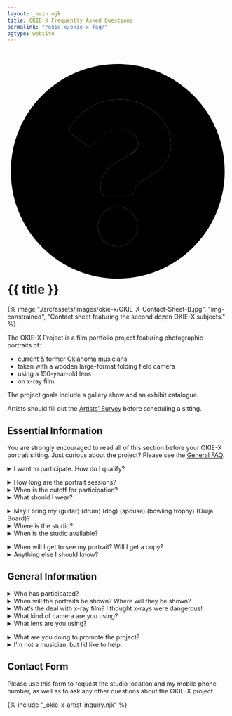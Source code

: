 ```yaml
---
layout: _main.njk
title: OKIE-X Frequently Asked Questions
permalink: "/okie-x/okie-x-faq/"
ogtype: website
---
```


<script src="https://www.google.com/recaptcha/api.js"></script>
<script>
  function onSubmit() {
      document.getElementById("okie-x-artist-inquiry").submit()
  }
</script>

<!-- markdownlint-disable MD025 -->
# <icon-l class="bigger icon-before"><span class="with-icon"><svg id="icon-faq-duo" xmlns="http://www.w3.org/2000/svg" viewBox="0 0 512 512"><path fill="var(--mpb-color-accent)" d="M256 8C119 8 8 119.08 8 256s111 248 248 248 248-111 248-248S393 8 256 8zm0 422a46 46 0 1 1 46-46 46.05 46.05 0 0 1-46 46zm40-131.33V300a12 12 0 0 1-12 12h-56a12 12 0 0 1-12-12v-4c0-41.06 31.13-57.47 54.65-70.66 20.17-11.31 32.54-19 32.54-34 0-19.82-25.27-33-45.7-33-27.19 0-39.44 13.14-57.3 35.79a12 12 0 0 1-16.67 2.13L148.82 170a12 12 0 0 1-2.71-16.26C173.4 113 208.16 90 262.66 90c56.34 0 116.53 44 116.53 102 0 77-83.19 78.21-83.19 106.67z"></path><path fill="var(--mpb-color-accentReverse)" d="M256 338a46 46 0 1 0 46 46 46 46 0 0 0-46-46zm6.66-248c-54.5 0-89.26 23-116.55 63.76a12 12 0 0 0 2.71 16.24l34.7 26.31a12 12 0 0 0 16.67-2.13c17.86-22.65 30.11-35.79 57.3-35.79 20.43 0 45.7 13.14 45.7 33 0 15-12.37 22.66-32.54 34C247.13 238.53 216 254.94 216 296v4a12 12 0 0 0 12 12h56a12 12 0 0 0 12-12v-1.33c0-28.46 83.19-29.67 83.19-106.67 0-58-60.19-102-116.53-102z"></path></svg> {{ title }}</icon-l>
<!-- markdownlint-enable MD025 -->
<mpb-dialog-img>

{% image "./src/assets/images/okie-x/OKIE-X-Contact-Sheet-B.jpg", "img-constrained", "Contact sheet featuring the second dozen OKIE-X subjects." %}</mpb-dialog-img>

The OKIE-X Project is a film portfolio project featuring photographic portraits of:

* current & former Oklahoma musicians
* taken with a wooden large-format folding field camera
* using a 150-year-old lens
* on x-ray film.

The project goals include a gallery show and an exhibit catalogue.

Artists should fill out the [Artists’ Survey](/okie-x/okie-x-artists-survey) before scheduling a sitting.

## Essential Information

<mpb-callout type="info" title="Notice">

You are strongly encouraged to read all of this section before your OKIE-X portrait sitting. Just curious about the project? Please see the [General FAQ](#general-information).
</mpb-callout>

<details name="essential-faq"><summary>I want to participate. How do I qualify? </summary><stack-l>

To qualify as a subject for the OKIE-X project, you must

* be a current or former Oklahoma resident,
* be a current or former singer, rapper, instrumentalist, songwriter, arranger, * composer, or producer, and
* perform in public or make your music available to the public, either via physical media, download, or streaming.

Artists should fill out the [Artists’ Survey](/okie-x/okie-x-artists-survey) before scheduling a sitting.

</stack-l></details>

<details name="essential-faq"><summary>How long are the portrait sessions?</summary>

Shoots typically take 5&NoBreak;&hairsp;&NoBreak;&ndash;&NoBreak;&hairsp;&NoBreak;10 minutes per subject. You are welcome to stay and watch me develop the negatives; allow about one hour extra if you want to see the darkroom process from start to finish.
</details>

<details name="essential-faq"><summary>When is the cutoff for participation?</summary>

The portrait phase will last through <del><time datetime="2016">2016</time></del>. <ins>At this time the cutoff is unknown. However, that could change any day.</ins> You should reserve your spot sooner, rather than later, if you want to participate.
</details>

<details name="essential-faq"><summary>What should I wear?</summary><stack-l>

Wear something you’d like to be photographed in. Many subjects wear the same thing they wear on stage. Some bring several costume changes. Feather boas, loincloths, and glitter all strongly encouraged.

Bear in mind that x-ray film is blind to red, so any red clothes, makeup, or props will be black or dark grey in the final black-and-white image. *This is not a prohibition on red*; just don’t expect it to render medium-grey as it would on modern panchromatic films.
</stack-l></details>

<details name="essential-faq"><summary>May I bring my (guitar) (drum) (dog) (spouse) (bowling trophy) (Ouija Board)?</summary>

Feel free to bring an instrument or an object of personal significance. Spouses, boyfriends, girlfriends, and pets are welcome. Firearms are not.
</details>

<details name="essential-faq"><summary>Where is the studio?</summary>

The studio is in Norman, Oklahoma. Please use the contact form at the bottom of this page to request my studio address and phone number.
</details>

<details name="essential-faq"><summary>When is the studio available?</summary><stack-l>

The studio is set up most weekdays, and if it isn’t, I can have it operational with an hour’s notice. Tell me when you are available and I will work with your schedule.

The typical studio schedule is:

* Monday: 11 a.m.&NoBreak;&hairsp;&NoBreak;&ndash;&NoBreak;&hairsp;&NoBreak;7 p.m.
* Tuesday&NoBreak;&hairsp;&NoBreak;&ndash;&NoBreak;&hairsp;&NoBreak;Thursday: 10 a.m.&NoBreak;&hairsp;&NoBreak;&ndash;&NoBreak;&hairsp;&NoBreak;7 p.m.
* Friday 10 a.m.&NoBreak;&hairsp;&NoBreak;&ndash;&NoBreak;&hairsp;&NoBreak;2 p.m.

All portraits are by appointment only.
</stack-l></details>

<details name="essential-faq"><summary>When will I get to see my portrait? Will I get a copy? </summary>

I’m not showing the final images to anyone outside the studio at the moment, but hope to do so as the project nears completion. You will receive a digital file and a limited license for your press kit.
</details>

<details name="essential-faq"><summary>Anything else I should know? </summary>

I live with a cat, so if you’re allergic, you may want to take appropriate measures before visiting the studio.
</details>

## General Information

<details name="essential-faq"><summary>Who has participated?</summary><stack-l>
<noscript><p>OKIE-X has photographed the following artists to date:</p></noscript>
<ul id="artist-list" class="col-2">
    <li><span class="h-card p-name">John Calvin Abney</span></li>
    <li><span class="h-card p-name">Brad Absher</span></li>
    <li><span class="h-card p-name">Andy Adams</span></li>
    <li><span class="h-card p-name">Leigh Adams</span></li>
    <li><span class="h-card p-name">Troy Alan</span></li>
    <li><span class="h-card p-name">Shandee Allen</span></li>
    <li><span class="h-card p-name">David Amram</span> (Honorary OKIE)</li>
    <li><span class="h-card p-name">Miranda Arana</span></li>
    <li><span class="h-card p-name">Charlie Archer</span></li>
    <li><span class="h-card p-name">Lynne Ashby Neill</span></li>
    <li><span class="h-card p-name">Taylor Atkinson</span></li>
    <li><span class="h-card p-name">Alaina Avants</span></li>
    <li><span class="h-card p-name">Jesse Aycock</span></li>
    <li><span class="h-card p-name">Grace Babb</span></li>
    <li><span class="h-card p-name">Sophia Babb</span></li>
    <li><span class="h-card p-name">Gabriel Barham</span></li>
    <li><span class="h-card p-name">Sean Barker</span></li>
    <li><span class="h-card p-name">Edward Barrett</span></li>
    <li><span class="h-card p-name">Lauren Barth</span></li>
    <li><span class="h-card p-name">Joe Baxter</span></li>
    <li><span class="h-card p-name">Jerrod Beck</span></li>
    <li><span class="h-card p-name">Dale Bennett</span></li>
    <li><span class="h-card p-name">Laine Bergeron</span></li>
    <li><span class="h-card p-name">Byron Berline</span> (<time datetime="1944-07-06">1944</time>&NoBreak;&hairsp;&NoBreak;&ndash;&NoBreak;&hairsp;&NoBreak;<time datetime="2021-07-10">2021</time>)</li>
    <li><span class="h-card p-name">Peyton Bighorse</span></li>
    <li><span class="h-card p-name">Tim Blake</span></li>
    <li><span class="h-card p-name">Steve Boaz</span></li>
    <li><span class="h-card p-name">Johnny Bohlen</span></li>
    <li><span class="h-card p-name">Nate Borofsky</span></li>
    <li><span class="h-card p-name">Mark Brashear</span></li>
    <li><span class="h-card p-name">Rachel Brashear</span></li>
    <li><span class="h-card p-name">Cora Brinkley-Gutel</span></li>
    <li><span class="h-card p-name">Garrison Brown</span></li>
    <li><span class="h-card p-name">Nathan Brown</span></li>
    <li><span class="h-card p-name">Gabrielle Bruner</span></li>
    <li><span class="h-card p-name">Dave Bruster</span></li>
    <li><span class="h-card p-name"><span class="p-given-name">Kris</span> &ldquo;<span class="p-nickname">Buck</span>&rdquo; <span class="p-family-name">Buchanan</span> (&ldquo;<span class="p-nickname">Buck Wild</span>&rdquo;)</span>
    </li>
    <li><span class="h-card p-name">Wink Burcham</span></li>
    <li><span class="h-card p-name">Blake Burgess</span></li>
    <li><span class="h-card p-name">Tim Burgess</span></li>
    <li><span class="h-card p-name">Marlin Butcher</span></li>
    <li><span class="h-card p-name">Katie Butts</span></li>
    <li><span class="h-card p-name"><span class="p-given-name">Michael</span> "<span class="p-nickname">Tic-Tac</span>" <span class="p-family-name">Byars</span></span>
    </li>
    <li><span class="h-card p-name">David Carlyle</span></li>
    <li><span class="h-card p-name"><span class="p-given-name">Giovanni</span> <span class="p-nickname">N.</span> "<span class="p-nickname">Nooch</span>" <span class="p-family-name">Carnuccio</span> <span class="p-nickname">III</span></span>
    </li>
    <li><span class="h-card p-name">Sherree Jane Chamberlain</span></li>
    <li><span class="h-card p-name">Lysandra Chapman (<span class="p-nickname">Lysandra Dial</span>)</span>
    </li>
    <li><span class="h-card p-name">Kinsey Charles</span></li>
    <li><span class="h-card p-name">Lauren Nicole Clare</span></li>
    <li><span class="h-card p-name">Nellie Marie Clay</span></li>
    <li><span class="h-card p-name">K. C. Clifford</span></li>
    <li><span class="h-card p-name">Gene Collier</span></li>
    <li><span class="h-card p-name">Kenneth E. Collins</span></li>
    <li><span class="h-card p-name">Don Conoscenti</span></li>
    <li><span class="h-card p-name">John M. Cooper</span></li>
    <li><span class="h-card p-name">Chelsey Cope</span></li>
    <li><span class="h-card p-name">Zac Copeland</span></li>
    <li><span class="h-card p-name">Dave Copenhaver</span></li>
    <li><span class="h-card p-name">Bob Cornelison (&ldquo;<span class="p-nickname">B. C. Rimshot</span>&rdquo;)</span>
    </li>
    <li><span class="h-card p-name"><span class="p-given-name">Clarissa</span> "<span class="p-nickname">Cid</span>" <span class="p-family-name">Costello</span></span>
    </li>
    <li><span class="h-card p-name">Ryan Costello</span></li>
    <li><span class="h-card p-name">Tory Ayers Costello</span></li>
    <li><span class="h-card p-name">Gentry Counce</span>
    </li>
    <li><span class="h-card p-name">Paul Courtney</span>
    </li>
    <li><span class="h-card p-name">Lindsey Cox</span>
    </li>
    <li><span class="h-card p-name">Randall Coyne</span>
    </li>
    <li><span class="h-card p-name">Samantha Crain</span>
    </li>
    <li><span class="h-card p-name">Amanda Cunningham</span>
    </li>
    <li><span class="h-card p-name">Brian Daniel</span>
    </li>
    <li><span class="h-card p-name">Arash Davari</span>
    </li>
    <li><span class="h-card p-name">J. Kyle Davis</span>
    </li>
    <li><span class="h-card p-name">Abigale Dawn</span></li>
    <li><span class="h-card p-name">Jared Deck</span>
    </li>
    <li><span class="h-card p-name"><span class="p-given-name">Patrick</span> &ldquo;<span class="p-nickname">Red</span>&rdquo; <span class="p-family-name">Dennis</span></span>
    </li>
    <li><span class="h-card p-name">Bob Deupree</span>
    </li>
    <li><span class="h-card p-name">Molly Devine</span>
    </li>
    <li><span class="h-card p-name">Manda Shae Dickinson</span>
    </li>
    <li><span class="h-card p-name">Kate Dinsmore</span>
    </li>
    <li><span class="h-card p-name">Marcus Dixon</span>
    </li>
    <li><span class="h-card p-name">Wayne Duck</span>
    </li>
    <li><span class="h-card p-name">Daniel Duggin</span>
    </li>
    <li><span class="h-card p-name">Justin Dupuis</span>
    </li>
    <li><span class="h-card p-name">Donald Eisenberg</span>
    </li>
    <li><span class="h-card p-name">Jonathan Eldridge</span>
    </li>
    <li><span class="h-card p-name">Jurine Elkins</span>
    </li>
    <li><span class="h-card p-name">Lincka Elizondo</span>
    </li>
    <li><span class="h-card p-name">Mark Elliott</span>
    </li>
    <li><span class="h-card p-name">Kailey Ann Emerson</span>
    </li>
    <li><span class="h-card p-name">Carolyn Esmon</span>
    </li>
    <li><span class="h-card p-name">Nicole Van Every</span>
    </li>
    <li><span class="h-card p-name">Adrian Falwell</span>
    </li>
    <li><span class="h-card p-name">Kalyn Fay</span>
    </li>
    <li><span class="h-card p-name">Carrie Felter</span>
    </li>
    <li><span class="h-card p-name">Tanya Felter</span>
    </li>
    <li><span class="h-card p-name">Brad Fielder</span>
    </li>
    <li><span class="h-card p-name">Donovan Fite</span>
    </li>
    <li><span class="h-card p-name">Elizabeth Forsythe (&ldquo;<span class="p-nickname">Eliza Bee</span>&rdquo;)</span>
    </li>
    <li><span class="h-card p-name">Christopher Foster (<span class="p-nickname">Poppa</span> &ldquo;<span class="p-nickname">Piano</span>&rdquo; <span class="p-family-name">Foster</span>)</span>
    </li>
    <li><span class="h-card p-name">Daniel Foulks</span>
    </li>
    <li><span class="h-card p-name">Jared Tyler Frederick</span>
    </li>
    <li><span class="h-card p-name">Bob French</span>
    </li>
    <li><span class="h-card p-name">John R. Fullbright</span></li>
    <li><span class="h-card p-name">Adrienne Gilley</span>
    </li>
    <li><span class="h-card p-name">Mike Gilliland</span>
    </li>
    <li><span class="h-card p-name">David Goad</span>
    </li>
    <li><span class="h-card p-name">Matt Goad</span>
    </li>
    <li><span class="h-card p-name">Louise Goldberg</span>
    </li>
    <li><span class="h-card p-name">Javier Gonz&aacute;lez</span>
    </li>
    <li><span class="h-card p-name">Victor Gramm</span>
    </li>
    <li><span class="h-card p-name">Tim Gregory</span>
    </li>
    <li><span class="h-card p-name">Joshua Griffin</span>
    </li>
    <li><span class="h-card p-name">Carly Gwin</span>
    </li>
    <li><span class="h-card p-name">Holly Hall</span>
    </li>
    <li><span class="h-card p-name">Jeremy Hall</span>
    </li>
    <li><span class="h-card p-name">Juli Hall</span>
    </li>
    <li><span class="h-card p-name">Jim Halsey</span></li>
    <li><span class="h-card p-name">Gabriel Knight Hancock</span>
    </li>
    <li><span class="h-card p-name">Camille Harp</span>
    </li>
    <li><span class="h-card p-name">Isaiah Harrell</span>
    </li>
    <li><span class="h-card p-name">Kurt Lochner Harrington</span>
    </li>
    <li><span class="h-card p-name">Jimmy Harris</span>
    </li>
    <li><span class="h-card p-name">Ali Harter</span>
    </li>
    <li><span class="h-card p-name">Morgan Hartman</span>
    </li>
    <li><span class="h-card p-name">Jordan Hehl</span>
    </li>
    <li><span class="h-card p-name">Melissa Hembree</span>
    </li>
    <li><span class="h-card p-name">Leigh Adams Henglein</span>
    </li>
    <li><span class="h-card p-name">Michael Henneberry</span>
    </li>
    <li><span class="h-card p-name">Shane Henry</span>
    </li>
    <li><span class="h-card p-name"><span class="p-given-name">Leslie</span> &ldquo;<span class="p-nickname">Balthazar</span>&rdquo; <span class="p-family-name">Hensley</span></span>
    </li>
    <li><span class="h-card p-name">Meghanne Hensley</span>
    </li>
    <li><span class="h-card p-name">Jos&eacute; Hern&aacute;ndez</span>
    </li>
    <li><span class="h-card p-name">Susan Herndon</span>
    </li>
    <li><span class="h-card p-name">Emily Hiltner</span>
    </li>
    <li><span class="h-card p-name">"<span class="p-nickname">Reverend</span>" <span class="p-given-name">Justin</span> <span class="p-family-name">Hogan</span></span>
    </li>
    <li><span class="h-card p-name">Josh Hogsett</span>
    </li>
    <li><span class="h-card p-name">Mike Hosty</span>
    </li>
    <li><span class="h-card p-name">Kristen Howard</span>
    </li>
    <li><span class="h-card p-name">Matt Howard</span>
    </li>
    <li><span class="h-card p-name">Rodney Hulsey (&ldquo;<span class="p-nickname">Rodney Deus</span>&rdquo;)</span>
    </li>
    <li><span class="h-card p-name">Benjamin Kyle Hutchins</span>
    </li>
    <li><span class="h-card p-name">Cody Ingram</span>
    </li>
    <li><span class="h-card p-name">Todd Jackson</span>
    </li>
    <li><span class="h-card p-name">Evan Jarvicks</span>
    </li>
    <li><span class="h-card p-name">Beau Jennings</span>
    </li>
    <li><span class="h-card p-name">Mike Jenkins</span>
    </li>
    <li><span class="h-card p-name">Chloe Johns</span>
    </li>
    <li><span class="h-card p-name">John Johnson</span>
    </li>
    <li><span class="h-card p-name">Joie Sherman Johnson</span>
    </li>
    <li><span class="h-card p-name">Peggy Johnson</span>
    </li>
    <li><span class="h-card p-name">Ronnie Johnson (&ldquo;<span class="p-nickname">Grand National</span>&rdquo;)</span>
    </li>
    <li><span class="h-card p-name">Sherman Johnson (&ldquo;<span class="p-nickname">BiG WoRm</span>&rdquo;)</span>
    </li>
    <li><span class="h-card p-name">Batiste Jones</span>
    </li>
    <li><span class="h-card p-name">Jen Jones</span>
    </li>
    <li><span class="h-card p-name">Ryan Jones</span>
    </li>
    <li><span class="h-card p-name">David Allen Judy (&ldquo;<span class="p-nickname">Danny Trashville</span>&rdquo;)</span>
    </li>
    <li><span class="h-card p-name">Zachary Kaczka</span>
    </li>
    <li><span class="h-card p-name">Chase Kerby</span>
    </li>
    <li><span class="h-card p-name">Ryan Kilby</span>
    </li>
    <li><span class="h-card p-name">Brent Krueger</span>
    </li>
    <li><span class="h-card p-name">Jimmy LaFave</span> (<time datetime="1955-07-12">1955</time>&NoBreak;&hairsp;&NoBreak;&ndash;&NoBreak;&hairsp;&NoBreak;<time datetime="2017-05-21">2017</time>)
    </li>
    <li><span class="h-card p-name">Ike Lamb</span>
    </li>
    <li><span class="h-card p-name">Teresa Lamb</span>
    </li>
    <li><span class="h-card p-name">John Roffers Langdon</span>
    </li>
    <li><span class="h-card p-name">Frank Lawrence</span>
    </li>
    <li><span class="h-card p-name"><span class="p-given-name">Jim</span> "<span class="p-nickname">Jaz</span>" <span class="p-family-name">Lambeth</span></span>
    </li>
    <li><span class="h-card p-name">Alex Larrea</span>
    </li>
    <li><span class="h-card p-name">Mandii Larsen</span>
    </li>
    <li><span class="h-card p-name">Dale Lawton</span>
    </li>
    <li><span class="h-card p-name">David Leach</span>
    </li>
    <li><span class="h-card p-name">Lauren Lee</span>
    </li>
    <li><span class="h-card p-name">Robbie Lee</span>
    </li>
    <li><span class="h-card p-name">Sawyer Lee</span>
    </li>
    <li><span class="h-card p-name">Tyler Lee</span>
    </li>
    <li><span class="h-card p-name">Cattie Lesley</span>
    </li>
    <li><span class="h-card p-name">Tony LeSure <span class="p-nickname">(&ldquo;LTZ&rdquo;)</span></span>
    </li>
    <li><span class="h-card p-name">Steve Liddell</span>
    </li>
    <li><span class="h-card p-name">Joshua Lightfoot</span>
    </li>
    <li><span class="h-card p-name">Tove Cornelia Margareta Lightfoot (n&eacute;e Thunell)</span>
    </li>
    <li><span class="h-card p-name">Felix Linden</span>
    </li>
    <li><span class="h-card p-name">Boyd Littell</span> (<time datetime="1977-07-24">1977</time>&NoBreak;&hairsp;&NoBreak;&ndash;&NoBreak;&hairsp;&NoBreak;<time datetime="2017-10-31">2017</time>)
    </li>
    <li><span class="h-card p-name">Spencer Livingston-Gainey</span>
    </li>
    <li><span class="h-card p-name"><span class="p-given-name">Broderick</span> &ldquo;<span class="p-nickname">Brodie</span>&rdquo; <span class="p-additional-name">Kelley</span> <span class="p-family-name">Lockett</span></span>
    </li>
    <li><span class="h-card p-name">Nathan Lofties</span>
    </li>
    <li><span class="h-card p-name">Carson Lundeen</span>
    </li>
    <li><span class="h-card p-name">Jimbro Lutz</span>
    </li>
    <li><span class="h-card p-name">Dana M<sup>c</sup>Bride</span>
    </li>
    <li><span class="h-card p-name">Joel M<sup>c</sup>Call</span>
    </li>
    <li><span class="h-card p-name">J. Michael M<sup>c</sup>Carty</span>
    </li>
    <li><span class="h-card p-name">Maggie M<sup>c</sup>Clure</span>
    </li>
    <li><span class="h-card p-name"><span class="p-given-name">Eric</span> "<span class="p-nickname">Red</span>" <span class="p-family-name">M<sup>c</sup>Daniel</span></span>
    </li>
    <li><span class="h-card p-name">Jimmy M<sup>c</sup>Fall</span>
    </li>
    <li><span class="h-card p-name">Caleb M<sup>c</sup>Gee</span>
    </li>
    <li><span class="h-card p-name">Wess M<sup>c</sup>Michael</span>
    </li>
    <li><span class="h-card p-name">Kenn M<sup>c</sup>Speritt</span>
    </li>
    <li><span class="h-card p-name"><span class="p-given-name">Cynthia</span> "<span class="p-nickname">Luxy</span>" <span class="p-family-name">Machovic</span></span>
    </li>
    <li><span class="h-card p-name">Steve Machovic</span>
    </li>
    <li><span class="h-card p-name">Ryan Magnani</span>
    </li>
    <li><span class="h-card p-name">Beau Mansfield</span>
    </li>
    <li><span class="h-card p-name">Allen Martin</span>
    </li>
    <li><span class="h-card p-name">Dan Martin</span>
    </li>
    <li><span class="h-card p-name">Mark Martinez</span>
    </li>
    <li><span class="h-card p-name">Sophia Massad</span>
    </li>
    <li><span class="h-card p-name">Zach Massey</span>
    </li>
    <li><span class="h-card p-name">Dirk Matthews</span>
    </li>
    <li><span class="h-card p-name">T. J. Mayes</span>
    </li>
    <li><span class="h-card p-name">Kyle Mayfield</span>
    </li>
    <li><span class="h-card p-name">Kelli Mayo</span>
    </li>
    <li><span class="h-card p-name">Jack Mayou</span>
    </li>
    <li><span class="h-card p-name">Tyson Meade</span>
    </li>
    <li><span class="h-card p-name"><span class="p-given-name">Nathanael</span> "<span class="p-nickname">Than</span>" <span class="p-family-name">Medlam</span></span>
    </li>
    <li><span class="h-card p-name"><span class="p-given-name">Taylor</span> "<span class="p-nickname">Shraz</span>" <span class="p-family-name">Mercier</span></span>
    </li>
    <li><span class="h-card p-name">Miilie Mesh</span>
    </li>
    <li><span class="h-card p-name">Ronnie Meyer</span>
    </li>
    <li><span class="h-card p-name">Jerry Meyers</span>
    </li>
    <li><span class="h-card p-name">Bob Miller</span>
    </li>
    <li><span class="h-card p-name">Jody Miller</span>
    </li>
    <li><span class="h-card p-name">Parker Millsap</span>
    </li>
    <li><span class="h-card p-name">Jon Mooneyham</span>
    </li>
    <li><span class="h-card p-name">Gabriel Mor</span>
    </li>
    <li><span class="h-card p-name">Derek Moore</span>
    </li>
    <li><span class="h-card p-name">Maxwell Moore</span>
    </li>
    <li><span class="h-card p-name">Agustin Morales</span>
    </li>
    <li><span class="h-card p-name"><span class="p-given-name">Darla</span> &ldquo;<span class="p-nickname">Darlin&rsquo; Darla</span>&rdquo; <span class="p-family-name">Morgan</span></span>
    </li>
    <li><span class="h-card p-name">Nick Morgan</span>
    </li>
    <li><span class="h-card p-name">Cameron Lynn Morris</span>
    </li>
    <li><span class="h-card p-name">Joel T. Mossman</span>
    </li>
    <li><span class="h-card p-name">Will Muir</span>
    </li>
    <li><span class="h-card p-name">Christophe Murdock</span>
    </li>
    <li><span class="h-card p-name"><span class="p-given-name">Steve</span> &ldquo;<span class="p-nickname">Murf</span>&rdquo; <span class="p-family-name">Murphy</span></span>
    </li>
    <li><span class="h-card p-name">Mike Myers</span>
    </li>
    <li><span class="h-card p-name">Bradley Nance</span>
    </li>
    <li><span class="h-card p-name">Colin Nance</span>
    </li>
    <li><span class="h-card p-name">Zach Nedbalek</span>
    </li>
    <li><span class="h-card p-name">John Noerdling</span>
    </li>
    <li><span class="h-card p-name">Grant Nordean</span>
    </li>
    <li><span class="h-card p-name"><span class="p-given-name">Dean</span> &ldquo;<span class="p-nickname">Dino</span>&rdquo; <span class="p-family-name">Northcutt</span></span>
    </li>
    <li><span class="h-card p-name">Jude Northcutt</span>
    </li>
    <li><span class="h-card p-name">Shara Nova</span>
    </li>
    <li><span class="h-card p-name">Andy Nu&ntilde;ez</span>
    </li>
    <li><span class="h-card p-name">Marian Love Nu&ntilde;ez</span>
    </li>
    <li><span class="h-card p-name">Shaun O&rsquo;Brian</span>
    </li>
    <li><span class="h-card p-name">Erin O&rsquo;Dowd</span>
    </li>
    <li><span class="h-card p-name">Wesley Levi Parham</span>
    </li>
    <li><span class="h-card p-name">Jill Park</span>
    </li>
    <li><span class="h-card p-name">Seth Park</span>
    </li>
    <li><span class="h-card p-name">Blake Parks</span>
    </li>
    <li><span class="h-card p-name">Ellis Paul</span> (Honorary OKIE)</li>
    <li><span class="h-card p-name">Cameron Peery</span>
    </li>
    <li><span class="h-card p-name">Nia Personette</span>
    </li>
    <li><span class="h-card p-name">Brad Piccolo</span></li>
    <li><span class="h-card p-name">Penny Pitchlynn</span>
    </li>
    <li><span class="h-card p-name">Pauly Ray Plaster, Jr. (&ldquo;<span class="p-nickname">Pa&uuml;ly Creep-&Oslash;</span>&rdquo;)</span>
    </li>
    <li><span class="h-card p-name">Ken Pomeroy</span>
    </li>
    <li><span class="h-card p-name">Pam Potts</span>
    </li>
    <li><span class="h-card p-name">Joey Powell</span>
    </li>
    <li><span class="h-card p-name">Dan Price</span>
    </li>
    <li><span class="h-card p-name">Thom Proctor</span>
    </li>
    <li><span class="h-card p-name">Pilar V. Guarddon Pueyo</span>
    </li>
    <li><span class="h-card p-name">Gary Pulpit</span>
    </li>
    <li><span class="h-card p-name">Dustin Ragland</span>
    </li>
    <li><span class="h-card p-name">Taylor Michael Rapp</span>
    </li>
    <li><span class="h-card p-name">Denovan Ratcliffe</span>
    </li>
    <li><span class="h-card p-name">Adam Ray</span>
    </li>
    <li><span class="h-card p-name">Kristin Reed</span>
    </li>
    <li><span class="h-card p-name">Charley Reeves</span>
    </li>
    <li><span class="h-card p-name">Samuel Regan</span>
    </li>
    <li><span class="h-card p-name">Billy Reid</span>
    </li>
    <li><span class="h-card p-name">Kyle Reid</span>
    </li>
    <li><span class="h-card p-name">Sarah Reid</span>
    </li>
    <li><span class="h-card p-name">Rick Reiley</span>
    </li>
    <li><span class="h-card p-name">Mary Catherine Reynolds</span>
    </li>
    <li><span class="h-card p-name">Jeff Richardson</span>
    </li>
    <li><span class="h-card p-name">Felina Rivera</span>
    </li>
    <li><span class="h-card p-name"><span class="p-nickname">Buffalo</span> <span class="p-family-name">Rogers</span></span>
    </li>
    <li><span class="h-card p-name">Dustin Rose</span>
    </li>
    <li><span class="h-card p-name">Michael Rose</span>
    </li>
    <li><span class="h-card p-name">Morgan Routt</span>
    </li>
    <li><span class="h-card p-name">Mark Rubin</span>
    </li>
    <li><span class="h-card p-name">Shawna Russell</span>
    </li>
    <li><span class="h-card p-name">Lexi Sacco</span>
    </li>
    <li><span class="h-card p-name">Ricky Salthouse</span>
    </li>
    <li><span class="h-card p-name">Carter Sampson</span>
    </li>
    <li><span class="h-card p-name">Brian Sanders</span>
    </li>
    <li><span class="h-card p-name">Chris Sanders</span>
    </li>
    <li><span class="h-card p-name">Mike Satawake</span>
    </li>
    <li><span class="h-card p-name"><span class="p-given-name">Lacy</span> &ldquo;<span class="p-nickname">Changemonger</span>&rdquo; <span class="p-family-name">Saunders</span></span>
    </li>
    <li><span class="h-card p-name">Matt Scheuber</span>
    </li>
    <li><span class="h-card p-name">Sephra Scheuber</span>
    </li>
    <li><span class="h-card p-name">Donna Settlemires</span>
    </li>
    <li><span class="h-card p-name">Joe Settlemires</span>
    </li>
    <li><span class="h-card p-name">Steve Short</span>
    </li>
    <li><span class="h-card p-name">Marty Simon</span>
    </li>
    <li><span class="h-card p-name">Dorian Small</span>
    </li>
    <li><span class="h-card p-name">Jason D. Scott</span>
    </li>
    <li><span class="h-card p-name">Jason P. Scott</span>
    </li>
    <li><span class="h-card p-name">Chelsea Smith</span>
    </li>
    <li><span class="h-card p-name">LeeMychael Smith</span>
    </li>
    <li><span class="h-card p-name"><span class="p-given-name">David</span> &ldquo;<span class="p-nickname">Shorty</span>&rdquo; <span class="p-family-name">Short</span></span>
    </li>
    <li><span class="h-card p-name">Chavez Soliz</span>
    </li>
    <li><span class="h-card p-name">Charlie Spears</span>
    </li>
    <li><span class="h-card p-name">Michael Stafford</span>
    </li>
    <li><span class="h-card p-name">Elecktra Stanislava</span>
    </li>
    <li><span class="h-card p-name">Medeia Starfire</span>
    </li>
    <li><span class="h-card p-name">Kevin Stark</span>
    </li>
    <li><span class="h-card p-name">M. Bailey Stephenson</span>
    </li>
    <li><span class="h-card p-name">Christopher Stevens</span>
    </li>
    <li><span class="h-card p-name">Frank Stevens</span>
    </li>
    <li><span class="h-card p-name">Dylan Stewart</span></li>
    <li><span class="h-card p-name">Tory Stinnett</span>
    </li>
    <li><span class="h-card p-name">Emily Alexander Sunderson</span>
    </li>
    <li><span class="h-card p-name">Scott Sunderson</span>
    </li>
    <li><span class="h-card p-name">Jason Swanson</span>
    </li>
    <li><span class="h-card p-name">Christine Taylor (<span class="p-nickname">Christine Jude</span>)</span>
    </li>
    <li><span class="h-card p-name">Monica Taylor</span>
    </li>
    <li><span class="h-card p-name">Danielle Tipton</span>
    </li>
    <li><span class="h-card p-name">John Thomas</span>
    </li>
    <li><span class="h-card p-name">Nadia Thomas</span>
    </li>
    <li><span class="h-card p-name"><span class="p-given-name">Nikolas</span> "<span class="p-nickname">Kite</span>" <span class="p-family-name">Thompson</span></span>
    </li>
    <li><span class="h-card p-name">Jason Tillis</span>
    </li>
    <li><span class="h-card p-name">Cali Tonnu</span>
    </li>
    <li><span class="h-card p-name">Jacob Tovar</span>
    </li>
    <li><span class="h-card p-name">Grayson Trice</span>
    </li>
    <li><span class="h-card p-name">Jennifer Tripi</span>
    </li>
    <li><span class="h-card p-name"><span class="p-given-name">Curnita</span> &ldquo;<span class="p-nickname">Cooki</span>&rdquo; <span class="p-family-name">Turner</span></span>
    </li>
    <li><span class="h-card p-name">Scott Twitchell</span>
    </li>
    <li><span class="h-card p-name">Charmane M. Vaianisi</span>
    </li>
    <li><span class="h-card p-name">RT Valine</span>
    </li>
    <li><span class="h-card p-name">Chase Vegas</span>
    </li>
    <li><span class="h-card p-name">Paige Vernon</span>
    </li>
    <li><span class="h-card p-name">Daniel Walker</span>
    </li>
    <li><span class="h-card p-name">Todd Walker</span>
    </li>
    <li><span class="h-card p-name">Eric Walschap</span>
    </li>
    <li><span class="h-card p-name">Bryan Walters</span>
    </li>
    <li><span class="h-card p-name">Christi Wans</span>
    </li>
    <li><span class="h-card p-name">Morgan Ward</span>
    </li>
    <li><span class="h-card p-name"><span class="p-given-name">Terry</span> "<span class="p-nickname">Buffalo</span>" <span class="p-family-name">Ware</span></span>
    </li>
    <li><span class="h-card p-name"><span class="p-given-name">Wendell</span> &ldquo;<span class="p-nickname">Wink</span>&rdquo; <span class="p-family-name">Ware</span></span>
    </li>
    <li><span class="h-card p-name">Tania Warnock</span>
    </li>
    <li><span class="h-card p-name">Bobby Lee Warren</span>
    </li>
    <li><span class="h-card p-name">Dan Warren</span>
    </li>
    <li><span class="h-card p-name">Levi Watson</span>
    </li>
    <li><span class="h-card p-name">Kevin Webb</span>
    </li>
    <li><span class="h-card p-name">Kristine Kamen Wendt</span>
    </li>
    <li><span class="h-card p-name">April Wenzel</span>
    </li>
    <li><span class="h-card p-name">Cheryl Lynn White (&ldquo;<span class="p-nickname">Starr Lynn Raven</span>&rdquo;)</span></li>
    <li><span class="h-card p-name">Kierston White</span>
    </li>
    <li><span class="h-card p-name">Chad Whittle</span>
    </li>
    <li><span class="h-card p-name">Larry Whittle</span>
    </li>
    <li><span class="h-card p-name">Jonathan Wilkerson</span>
    </li>
    <li><span class="h-card p-name"><span class="p-given-name">Jonathan</span> <span class="p-additional-name">Blake</span> "<span class="p-nickname">Jabee</span>" <span class="p-family-name">Williams</span></span>
    </li>
    <li><span class="h-card p-name">Katie Williams</span>
    </li>
    <li><span class="h-card p-name"><span class="p-given-name">Robert</span> <span class="p-nickname">S.</span> &ldquo;<span class="p-nickname">Bob</span>&rdquo; <span class="p-family-name">Williams</span></span>
    </li>
    <li><span class="h-card p-name">David Wilson-Burns</span></li>
    <li><span class="h-card p-name"><span class="p-given-name">Andrew</span> &ldquo;<span class="p-nickname">Drew</span>&rdquo; <span class="p-family-name">Winn</span></span>
    </li>
    <li><span class="h-card p-name">Jonathan Winston</span>
    </li>
    <li><span class="h-card p-name">Justin Witte</span>
    </li>
    <li><span class="h-card p-name">Hannah Wolff</span>
    </li>
    <li><span class="h-card p-name">J.J. Wood</span>
    </li>
    <li><span class="h-card p-name">T.Z. Wright</span>
    </li>
    <li><span class="h-card p-name">Ray Wyssmann</span>
    </li>
    <li><span class="h-card p-name">Bryndon York</span>
    </li>
    <li><span class="h-card p-name">Richie Zenner</span>
    </li>
  </ul>
</stack-l></details>

<details name="essential-faq"><summary>When will the portraits be shown? Where will they be shown?</summary>

<del>The gallery show should occur in the 1<sup>st</sup> or 2<sup>nd</sup> quarter of <time datetime="2017">2017</time>, with the location to be announced as the date approaches.</del> <ins>At this time I don't know when or where the show will hang. I will announce it on social media and also here when I know.</ins> The best way to stay updated on OKIE-X is to [sign up for the newsletter](/contact/newsletter/). <em>If you've sat for the project, please ensure that I have your current contact information.</em>
</details>

<details name="essential-faq"><summary>What’s the deal with x-ray film? I thought x-rays were dangerous!</summary><stack-l>

X-ray film isn't directly exposed by x-rays (except for dental x-ray film). In a clinical setting, the x-rays cause a special screen to emit visible light, which in turn exposes the film. As such, using the film photographically isn't inherently dangerous. It's very similar to ordinary photographic film and can be handled and developed in much the same way, but it has some special characteristics:

* It’s sold in large sheets. I buy 8×10″ film in boxes of 100 and trim it with a guillotine cutter to fit my 4×5″ film holders.
* It’s orthochromatic: it has a greater spectral sensitivity than really old materials, e.g., wet plate collodion, but it’s still not sensitive to all visible light, like modern panchromatic films. As of May 2016, the film I use is sensitive to blue and green light, but blind to red.
  * Because it’s ortho, I can work with it under a safelight.
  * The final image looks different from conventional film because of the film’s inability to see most of the colors visible to the human eye — so red objects are very dark, and minor blemishes, freckles, and other facial features are more distinct.
  * Most x-ray film has emulsion on both sides — twice the emulsion, half the patient exposure to hard radiation. The film I use began the project with has emulsion on only 1 side, and, like modern panchromatic films, has an anti-halation dye layer on the back. In May 2016, I switched to conventional x-ray film.
  * The emulsion is very soft and requires careful handling.
</stack-l></details>

<details name="essential-faq"><summary>What kind of camera are you using?</summary>

I’m making the portraits with a cherrywood [Wista 45DX](http://camera-wiki.org/wiki/Wista_Field_45). It folds down quite compactly and weighs less than a 35mm SLR. It has a leather bellows, an extending rail with rack and pinion focus, and numerous front and back movements (tilt, shift, rise and fall, and swing), which allow various focusing effects and perspective corrections. I recently contacted Wista, who told me the camera was manufactured in 1984.
</details>

<details name="essential-faq"><summary>What lens are you using?</summary><stack-l>

<mpb-callout type="note">

Beginning in <time datetime="2016-04">April 2016</time>, I changed lenses, as noted in the updated information below.
</mpb-callout>

The lens is a <del>105mm &#402;/3</del> <ins>250mm &#402;/4</ins> "in barrel" brass [Petaval formula lens](http://camera-wiki.org/wiki/Petzval_lens), roughly 150-years-old. <del>Most likely, it was a magic lantern or projector lens.</del> It has <del>no aperture control and</del> no shutter. I've fitted an old Packard #6 pneumatic shutter to the lens hood to control the exposure and to fire the studio lights. I chose the Petzval for its sharp center and "swirly" out-of-focus periphery. The lens's dreamlike, surreal look cannot easily be reproduced by conventional means.
<stack-l></details>

<details name="essential-faq"><summary>What are you doing to promote the project?</summary>

I'm using all the usual social media channels, along with directly contacting the musicians and talking to the public. Additionally, I am in discussion with a major local daily newspaper and a local television station to do stories on the project. More on that as things develop (in every sense of the word).
</details>

<details name="essential-faq"><summary>I’m not a musician, but I’d like to help.</summary>

You can help spread the word by telling your friends about OKIE-X and by linking to this FAQ on social media. If you are a business owner and would like to discuss corporate sponsorship, [please contact me](/contact/).
</details>

## Contact Form

Please use this form to request the studio location and my mobile phone number, as well as to ask any other questions about the OKIE-X project.

{% include "_okie-x-artist-inquiry.njk" %}

<script>
  'use strict';
  const artistCount = function artistCount() {
    window.addEventListener(`load`, (event) => {
    const list = document.getElementById(`artist-list`);
    const artists = list.getElementsByTagName(`li`).length;

    const str = `<p>OKIE-X has photographed <strong>${artists} artists</strong> to date. Participants include:</p>`;

    list.insertAdjacentHTML('beforebegin', str);
    })
  };

  artistCount();
</script>
